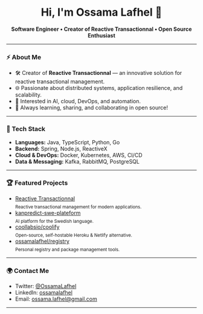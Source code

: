 <h1 align="center">Hi, I'm Ossama Lafhel 👋</h1>

<p align="center">
  <b>Software Engineer • Creator of Reactive Transactionnal • Open Source Enthusiast</b>
</p>

---

### ⚡ About Me

- 🛠️ Creator of <b>Reactive Transactionnal</b> — an innovative solution for reactive transactional management.
- 🌐 Passionate about distributed systems, application resilience, and scalability.
- 🤖 Interested in AI, cloud, DevOps, and automation.
- 🚀 Always learning, sharing, and collaborating in open source!

---

### 🧰 Tech Stack

- **Languages:** Java, TypeScript, Python, Go
- **Backend:** Spring, Node.js, ReactiveX
- **Cloud & DevOps:** Docker, Kubernetes, AWS, CI/CD
- **Data & Messaging:** Kafka, RabbitMQ, PostgreSQL

---

### 🏆 Featured Projects

- [Reactive Transactionnal](https://github.com/ossamalafhel/reactive-transactionnal)  
  <sub>Reactive transactional management for modern applications.</sub>
- [kanpredict-swe-plateform](https://github.com/ossamalafhel/kanpredict-swe-plateform)  
  <sub>AI platform for the Swedish language.</sub>
- [coollabsio/coolify](https://github.com/coollabsio/coolify)  
  <sub>Open-source, self-hostable Heroku & Netlify alternative.</sub>
- [ossamalafhel/registry](https://github.com/ossamalafhel/registry)  
  <sub>Personal registry and package management tools.</sub>

---

### 🌍 Contact Me

- Twitter: [@OssamaLafhel](https://twitter.com/OssamaLafhel)
- LinkedIn: [ossamalafhel](https://linkedin.com/in/ossamalafhel)
- Email: ossama.lafhel@gmail.com

---
